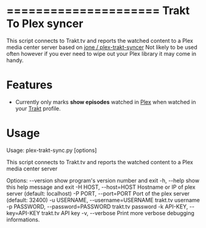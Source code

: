 =====================
 Trakt To Plex syncer
=====================

This script connects to Trakt.tv and reports the watched content to a Plex media center server based on [jone / plex-trakt-syncer](https://github.com/jone/plex-trakt-syncer)
Not likely to be used often however if you ever need to wipe out your Plex library it may come in handy.

Features
========

- Currently only marks **show episodes** watched in [Plex](http://www.plexapp.com/) when watched in your [Trakt](http://trakt.tv) profile.


Usage
=====

Usage: plex-trakt-sync.py [options]

This script connects to Trakt.tv and reports the watched content to a Plex media center server

Options:
  --version             show program's version number and exit
  -h, --help            show this help message and exit
  -H HOST, --host=HOST  Hostname or IP of plex server (default: localhost)
  -P PORT, --port=PORT  Port of the plex server (default: 32400)
  -u USERNAME, --username=USERNAME
                        trakt.tv username
  -p PASSWORD, --password=PASSWORD
                        trakt.tv password
  -k API-KEY, --key=API-KEY
                        trakt.tv API key
  -v, --verbose         Print more verbose debugging informations.

